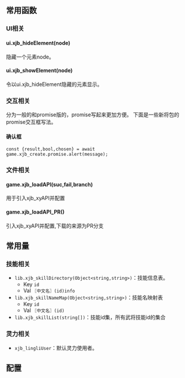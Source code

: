 ## 常用函数

### UI相关
#### ui.xjb_hideElement(node)
隐藏一个元素node。
#### ui.xjb_showElement(node)
令以ui.xjb_hideElement隐藏的元素显示。

### 交互相关
分为一般的和promise版的，promise写起来更加方便。
下面是一些新将包的promise交互框写法。
#### 确认框
```
const {result,bool,chosen} = await game.xjb_create.promise.alert(message);
```

### 文件相关
#### game.xjb_loadAPI(suc,fail,branch)
用于引入xjb_xyAPI并配置
#### game.xjb_loadAPI_PR()
引入xjb_xyAPI并配置,下载的来源为PR分支


## 常用量
### 技能相关
- `lib.xjb_skillDirectory(Object<string,string>)`：技能信息表。
  - Key  `id`
  - Val `〖中文名〗(id)info`
- `lib.xjb_skillNameMap(Object<string,string>)`：技能名映射表
  - Key `id`
  - Val `〖中文名〗(id)`
- `lib.xjb_skillList(string[])`：技能id集，所有武将技能id的集合

### 灵力相关
- `xjb_lingliUser`：默认灵力使用者。
## 配置